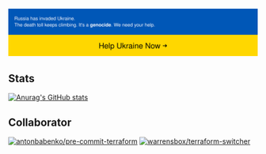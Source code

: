 [![Stand With Ukraine](https://raw.githubusercontent.com/vshymanskyy/StandWithUkraine/main/banner2-direct.svg)](https://stand-with-ukraine.pp.ua)
## Stats
[![Anurag's GitHub stats](https://github-readme-stats.vercel.app/api?username=yermulnik&show_icons=true&theme=transparent&show=reviews,discussions_started,discussions_answered,prs_merged,prs_merged_percentage)](https://github.com/anuraghazra/github-readme-stats)

## Collaborator
[![antonbabenko/pre-commit-terraform](https://github-readme-stats.vercel.app/api/pin/?username=antonbabenko&repo=pre-commit-terraform&theme=transparent&show_owner=true)](https://github.com/antonbabenko/pre-commit-terraform)
[![warrensbox/terraform-switcher](https://github-readme-stats.vercel.app/api/pin/?username=warrensbox&repo=terraform-switcher&theme=transparent&show_owner=true)](https://github.com/warrensbox/terraform-switcher)
